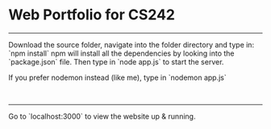 # Web Portfolio for CS242
<hr>
<p>Download the source folder, navigate into the folder directory and type in:
`npm install`
npm will install all the dependencies by looking into the `package.json` file. Then type in `node app.js` to start the server.<br>
</p>
<p>If you prefer nodemon instead (like me), type in `nodemon app.js`</p><br>
<hr>
<p>Go to `localhost:3000` to view the website up & running.</p>
